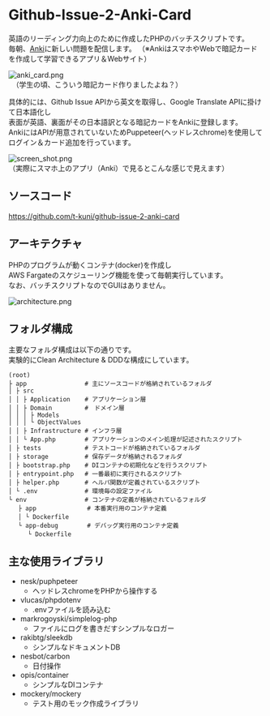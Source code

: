 # Github-Issue-2-Anki-Card

英語のリーディング力向上のために作成したPHPのバッチスクリプトです。  
毎朝、[Anki](http://rs.luminousspice.com/how-to-anki/#i-1)に新しい問題を配信します。
（※AnkiはスマホやWebで暗記カードを作成して学習できるアプリ＆Webサイト）  

![anki_card.png](https://raw.githubusercontent.com/t-kuni/github-issue-2-anki-card/master/docs/anki_card.png)  
　（学生の頃、こういう暗記カード作りましたよね？）
  
具体的には、Github Issue APIから英文を取得し、Google Translate APIに掛けて日本語化し  
表面が英語、裏面がその日本語訳となる暗記カードをAnkiに登録します。  
AnkiにはAPIが用意されていないためPuppeteer(ヘッドレスchrome)を使用してログイン＆カード追加を行っています。  

![screen_shot.png](https://raw.githubusercontent.com/t-kuni/github-issue-2-anki-card/master/docs/screen_shot.png)  
（実際にスマホ上のアプリ（Anki）で見るとこんな感じで見えます）

## ソースコード

https://github.com/t-kuni/github-issue-2-anki-card

## アーキテクチャ

PHPのプログラムが動くコンテナ(docker)を作成し  
AWS Fargateのスケジューリング機能を使って毎朝実行しています。  
なお、バッチスクリプトなのでGUIはありません。  

![architecture.png](https://raw.githubusercontent.com/t-kuni/github-issue-2-anki-card/master/docs/architecture.png)

## フォルダ構成

主要なフォルダ構成は以下の通りです。  
実験的にClean Architecture & DDDな構成にしています。

```
(root)
├ app                # 主にソースコードが格納されているフォルダ
│ ├ src
│ │ ├ Application    # アプリケーション層
│ │ ├ Domain         #　ドメイン層
│ │ │ ├ Models
│ │ │ └ ObjectValues
│ │ ├ Infrastructure # インフラ層
│ │ └ App.php        # アプリケーションのメイン処理が記述されたスクリプト
│ ├ tests            # テストコードが格納されているフォルダ
│ ├ storage          # 保存データが格納されるフォルダ
│ ├ bootstrap.php    # DIコンテナの初期化などを行うスクリプト
│ ├ entrypoint.php   # 一番最初に実行されるスクリプト
│ ├ helper.php       # ヘルパ関数が定義されているスクリプト
│ └ .env             # 環境毎の設定ファイル
└ env                # コンテナの定義が格納されているフォルダ
　 ├ app              # 本番実行用のコンテナ定義
　 │ └ Dockerfile
　 └ app-debug        # デバッグ実行用のコンテナ定義	
　 　 └ Dockerfile
```

## 主な使用ライブラリ

* nesk/puphpeteer
    * ヘッドレスchromeをPHPから操作する 
* vlucas/phpdotenv
    * .envファイルを読み込む
* markrogoyski/simplelog-php
    * ファイルにログを書きだすシンプルなロガー
* rakibtg/sleekdb
    * シンプルなドキュメントDB
* nesbot/carbon
    * 日付操作
* opis/container
    * シンプルなDIコンテナ
* mockery/mockery
    * テスト用のモック作成ライブラリ
